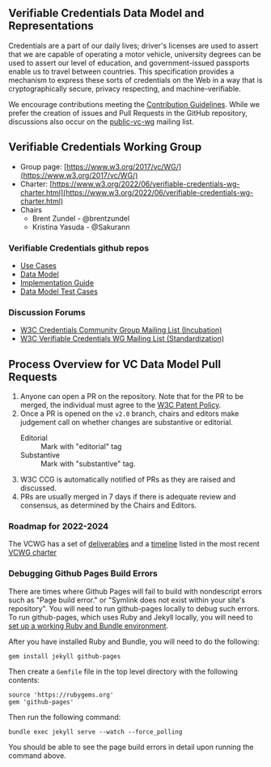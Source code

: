 ## Verifiable Credentials Data Model and Representations

Credentials are a part of our daily lives; driver's licenses are used to assert
that we are capable of operating a motor vehicle, university degrees can be used
to assert our level of education, and government-issued passports enable us to
travel between countries. This specification provides a mechanism to express
these sorts of credentials on the Web in a way that is cryptographically secure,
privacy respecting, and machine-verifiable.

We encourage contributions meeting the [Contribution
Guidelines](CONTRIBUTING.md). While we prefer the creation of issues
and Pull Requests in the GitHub repository, discussions also occur
on the
[public-vc-wg](http://lists.w3.org/Archives/Public/public-vc-wg/)
mailing list.

## Verifiable Credentials Working Group
* Group page: [https://www.w3.org/2017/vc/WG/](https://www.w3.org/2017/vc/WG/)
* Charter: [https://www.w3.org/2022/06/verifiable-credentials-wg-charter.html](https://www.w3.org/2022/06/verifiable-credentials-wg-charter.html)
* Chairs
  * Brent Zundel - @brentzundel
  * Kristina Yasuda - @Sakurann

### Verifiable Credentials github repos
* [Use Cases](https://github.com/w3c/vc-use-cases)
* [Data Model](https://github.com/w3c/vc-data-model)
* [Implementation Guide](https://github.com/w3c/vc-imp-guide/)
* [Data Model Test Cases](https://github.com/w3c/vc-test-suite)

### Discussion Forums
* [W3C Credentials Community Group Mailing List (Incubation)](https://lists.w3.org/Archives/Public/public-credentials/)
* [W3C Verifiable Credentials WG Mailing List (Standardization)](https://lists.w3.org/Archives/Public/public-vc-wg/)

## Process Overview for VC Data Model Pull Requests
1. Anyone can open a PR on the repository. Note that for the PR to be merged,
   the individual must agree to the
   [W3C Patent Policy](https://www.w3.org/Consortium/Patent-Policy/).
2. Once a PR is opened on the `v2.0` branch, chairs and editors make judgement
   call on whether changes are substantive or editorial.
   <dl>
     <dt>Editorial</dt>
     <dd>Mark with "editorial" tag</dd>
     <dt>Substantive</dt>
     <dd>Mark with "substantive" tag.</dd>
   </dl>
3. W3C CCG is automatically notified of PRs as they are raised and discussed.
4. PRs are usually merged in 7 days if there is adequate review and consensus,
   as determined by the Chairs and Editors.

### Roadmap for 2022-2024

The VCWG has a set of
[deliverables](https://www.w3.org/2022/06/verifiable-credentials-wg-charter.html#deliverables)
and a
[timeline](https://www.w3.org/2022/06/verifiable-credentials-wg-charter.html#timeline)
listed in the most recent
[VCWG charter](https://www.w3.org/2022/06/verifiable-credentials-wg-charter.html)

### Debugging Github Pages Build Errors

There are times where Github Pages will fail to build with nondescript errors
such as "Page build error." or "Symlink does not exist within your site's
repository". You will need to run github-pages locally to debug such errors.
To run github-pages, which uses Ruby and Jekyll locally, you will need to
[set up a working Ruby and Bundle environment](https://help.dreamhost.com/hc/en-us/articles/115001070131-Using-Bundler-to-install-Ruby-gems).

After you have installed Ruby and Bundle, you will need to do the following:

```
gem install jekyll github-pages
```

Then create a `Gemfile` file in the top level directory with the following
contents:

```
source 'https://rubygems.org'
gem 'github-pages'
```

Then run the following command:

```
bundle exec jekyll serve --watch --force_polling
```

You should be able to see the page build errors in detail upon running the
command above.
